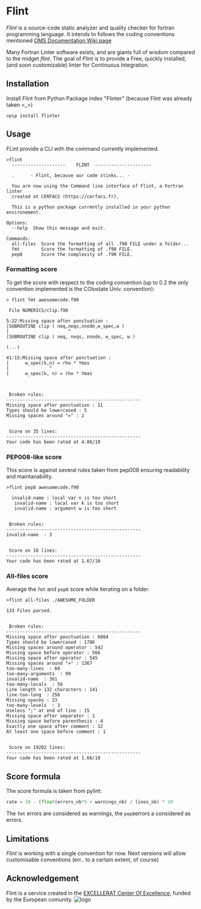 
# Flint

*Flint* is a source-code static analyzer and quality checker for fortran programming language. It intends to follows the coding conventions mentioned [OMS Documentation Wiki page](https://alm.engr.colostate.edu/cb/wiki/16983)

Many Fortran Linter software exists, and are giants full of wisdom compared to the midget *flint*. The goal of *Flint* is to provide a Free, quickly installed, (and soon customizable) linter for Continuous Integration.


## Installation

Install Flint from Python Package index "Flinter" (because Flint was already taken =_=)


```
>pip install flinter
```

## Usage

FLint provide a CLI with the command currently implemented. 

```
>flint
  --------------------    FLINT  ---------------------

  .      - Flint, because our code stinks... -

  You are now using the Command line interface of Flint, a Fortran linter
  created at CERFACS (https://cerfacs.fr).

  This is a python package currently installed in your python environement.

Options:
  --help  Show this message and exit.

Commands:
  all-files  Score the formatting of all .f90 FILE under a folder...
  fmt        Score the formatting of .f90 FILE.
  pep8       Score the complexity of .f90 FILE.
```

### Formatting score

To get the score with respect to the coding convention (up to 0.2 the only convention implemented is the COlostate Univ. convention):

```
> flint fmt awesomecode.f90

 File NUMERICS/clip.f90

5:22:Missing space after ponctuation :
|SUBROUTINE clip ( neq,neqs,nnode,w_spec,w )
|                      ^
|SUBROUTINE clip ( neq, neqs, nnode, w_spec, w )

(...)

41:15:Missing space after ponctuation :
|      w_spec(k,n) = rho * Ymas
|               ^
|      w_spec(k, n) = rho * Ymas



 Broken rules:
--------------------------------------------------
Missing space after ponctuation : 11
Types should be lowercased : 5
Missing spaces around "=" : 2


 Score on 35 lines:
--------------------------------------------------
Your code has been rated at 4.86/10
```

### PEP008-like score

This score is against several rules taken from pep008 ensuring readability and maintanability.

```
>flint pep8 awesomecode.f90

  invalid-name : local var n is too short
   invalid-name : local var k is too short
   invalid-name : argument w is too short


 Broken rules:
--------------------------------------------------
invalid-name  : 3


 Score on 18 lines:
--------------------------------------------------
Your code has been rated at 1.67/10

```

### All-files score

Average the `fmt` and `pep8` score while iterating on a folder.

```
>flint all-files ./AWESOME_FOLDER

133 Files parsed.


 Broken rules:
--------------------------------------------------
Missing space after ponctuation : 6804
Types should be lowercased : 1786
Missing spaces around operator : 542
Missing space before operator : 566
Missing space after operator : 545
Missing spaces around "=" : 1367
too-many-lines  : 68
too-many-arguments  : 99
invalid-name  : 361
too-many-locals  : 56
Line length > 132 characters : 141
line-too-long  : 256
Missing spaces : 23
too-many-levels  : 3
Useless ";" at end of line : 15
Missing space after separator : 1
Missing space before parenthesis : 4
Exactly one space after comment : 12
At least one space before comment : 1


 Score on 19202 lines:
--------------------------------------------------
Your code has been rated at 1.66/10

```

## Score formula

The score formula is taken from pylint:

```python
rate = 10 - (float(errors_nb*5 + warnings_nb) / lines_nb) * 10
```

The `fmt` errors are considered as warnings, the `pep8`errors a considered as errors.

## Limitations

*Flint* is working with a single convention  for now. Next versions will allow customisable conventions (err.. to a certain extent, of course)

## Acknowledgement

Flint is a service created in the [EXCELLERAT Center Of Excellence](https://www.excellerat.eu/wp/), funded by the European comunity.
![logo](http://cerfacs.fr/coop/whatwedo/logo_excellerat.png)